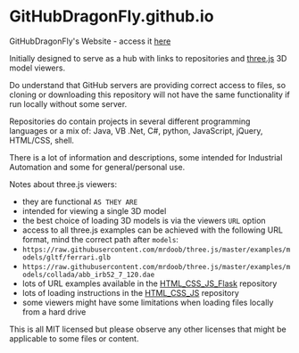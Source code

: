 # GitHubDragonFly.github.io
GitHubDragonFly's Website - access it [here](https://githubdragonfly.github.io)

Initially designed to serve as a hub with links to repositories and [three.js](https://threejs.org) 3D model viewers.

Do understand that GitHub servers are providing correct access to files, so cloning or downloading this repository will not have the same functionality if run locally without some server.

Repositories do contain projects in several different programming languages or a mix of: Java, VB .Net, C#, python, JavaScript, jQuery, HTML/CSS, shell.

There is a lot of information and descriptions, some intended for Industrial Automation and some for general/personal use.

Notes about three.js viewers:
 - they are functional `AS THEY ARE`
 - intended for viewing a single 3D model
 - the best choice of loading 3D models is via the viewers `URL` option
 - access to all three.js examples can be achieved with the following URL format, mind the correct path after `models`:
 - `https://raw.githubusercontent.com/mrdoob/three.js/master/examples/models/gltf/ferrari.glb`
 - `https://raw.githubusercontent.com/mrdoob/three.js/master/examples/models/collada/abb_irb52_7_120.dae`
 - lots of URL examples available in the [HTML_CSS_JS_Flask](https://github.com/GitHubDragonFly/HTML_CSS_JS_Flask) repository
 - lots of loading instructions in the [HTML_CSS_JS](https://github.com/GitHubDragonFly/HTML_CSS_JS) repository
 - some viewers might have some limitations when loading files locally from a hard drive

This is all MIT licensed but please observe any other licenses that might be applicable to some files or content.
